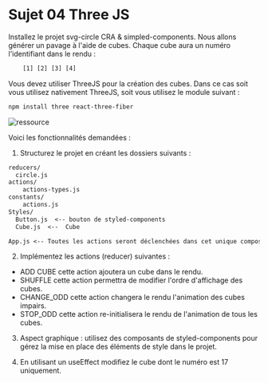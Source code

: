 # Sujet 04 Three JS 

Installez le projet svg-circle CRA & simpled-components. Nous allons générer un pavage à l'aide de cubes. Chaque cube aura un numéro l'identifiant dans le rendu :

```txt
    [1] [2] [3] [4]
```

Vous devez utiliser ThreeJS pour la création des cubes. Dans ce cas soit vous utilisez nativement ThreeJS, soit vous utilisez le module suivant :

```bash
npm install three react-three-fiber
```

![ressource](https://github.com/pmndrs/react-three-fiber)

Voici les fonctionnalités demandées :

1. Structurez le projet en créant les dossiers suivants :

```txt
reducers/
  circle.js
actions/
    actions-types.js
constants/
    actions.js
Styles/
  Button.js  <-- bouton de styled-components
  Cube.js  <--  Cube

App.js <-- Toutes les actions seront déclenchées dans cet unique composant.
```

2. Implémentez les actions (reducer) suivantes :

  - ADD CUBE cette action ajoutera un cube dans le rendu.
  - SHUFFLE  cette action permettra de modifier l'ordre d'affichage des cubes.
  - CHANGE_ODD cette action changera le rendu l'animation des cubes impairs.
  - STOP_ODD cette action re-initialisera le rendu de l'animation de tous les cubes.

3. Aspect graphique : utilisez des composants de styled-components pour gérez la mise en place des éléments de style dans le projet.

4. En utilisant un useEffect modifiez le cube dont le numéro est 17 uniquement.